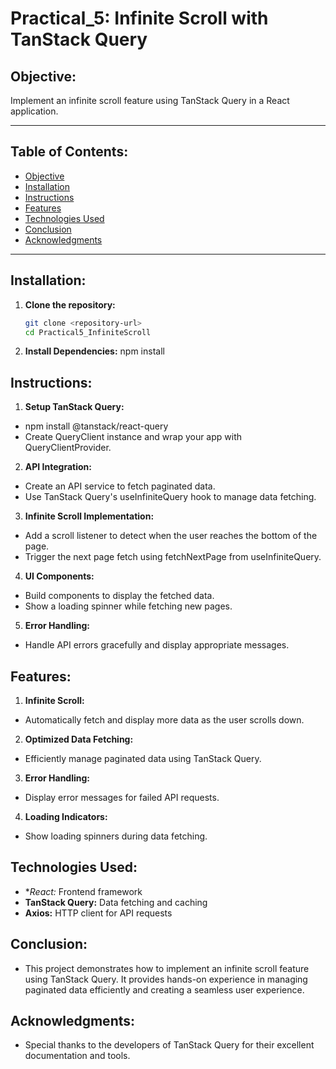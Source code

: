 #  Practical_5: Infinite Scroll with TanStack Query

## Objective:
Implement an infinite scroll feature using TanStack Query in a React application.

---

## Table of Contents:
- [Objective](#objective)
- [Installation](#installation)
- [Instructions](#instructions)
- [Features](#features)
- [Technologies Used](#technologies-used)
- [Conclusion](#conclusion)
- [Acknowledgments](#acknowledgments)

---

## Installation:

1. **Clone the repository:**
   ```bash
   git clone <repository-url>
   cd Practical5_InfiniteScroll
2. **Install Dependencies:**
npm install

## Instructions:

1. **Setup TanStack Query:**
- npm install @tanstack/react-query
- Create QueryClient instance and wrap your app with QueryClientProvider.

2. **API Integration:**
- Create an API service to fetch paginated data.
- Use TanStack Query's useInfiniteQuery hook to manage data fetching.

3. **Infinite Scroll Implementation:**
- Add a scroll listener to detect when the user reaches the bottom of the page.
- Trigger the next page fetch using fetchNextPage from useInfiniteQuery.

4. **UI Components:**
- Build components to display the fetched data.
- Show a loading spinner while fetching new pages.

5. **Error Handling:**
- Handle API errors gracefully and display appropriate messages.

## Features:

1. **Infinite Scroll:**
- Automatically fetch and display more data as the user scrolls down.

2. **Optimized Data Fetching:**
- Efficiently manage paginated data using TanStack Query.

3. **Error Handling:**
- Display error messages for failed API requests.

4. **Loading Indicators:**
- Show loading spinners during data fetching.

## Technologies Used:
- **React:* Frontend framework
- **TanStack Query:** Data fetching and caching
- **Axios:** HTTP client for API requests

## Conclusion:
- This project demonstrates how to implement an infinite scroll feature using TanStack Query. It provides hands-on experience in managing paginated data efficiently and creating a seamless user experience.

## Acknowledgments:
- Special thanks to the developers of TanStack Query for their excellent documentation and tools. 